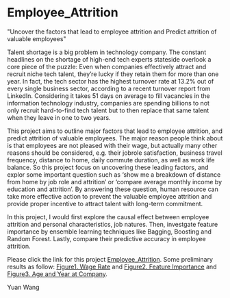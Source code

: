 # Employee_Attrition
"Uncover the factors that lead to employee attrition and Predict attrition of valuable employees"

Talent shortage is a big problem in technology company. The constant headlines on the shortage of high-end tech experts stateside overlook a core piece of the puzzle: Even when companies effectively attract and recruit niche tech talent, they’re lucky if they retain them for more than one year. In fact, the tech sector has the highest turnover rate at 13.2% out of every single business sector, according to a recent turnover report from LinkedIn. Considering it takes 51 days on average to fill vacancies in the information technology industry, companies are spending billions to not only recruit hard-to-find tech talent but to then replace that same talent when they leave in one to two years.

This project aims to outline major factors that lead to employee attrition, and predict attrition of valuable employees. The major reason people think about is that employees are not pleased with their wage, but actually many other reasons should be considered, e.g. their jobrole satisfaction, business travel frequency, distance to home, daily commute duration, as well as work life balance. So this project focus on uncovering these leading factors, and explor some important question such as ‘show me a breakdown of distance from home by job role and attrition’ or ‘compare average monthly income by education and attrition’. By answering these question, human resource can take more effective action to prevent the valuable employee attrition and provide proper incentive to attract talent with long-term commitment.  

In this project, I would first explore the causal effect between employee attrition and personal characteristics, job natures. Then, investgate feature importance by ensemble learning techniques like Bagging, Boosting and Random Forest. Lastly, compare their predictive accuracy in employee attrition.

Please click the link for this project [Employee_Attrition](https://nkuwangyuan.github.io/Employee_Attrition/Employee_Attrition.html). Some preliminary results as follow: [Figure1. Wage Rate](https://nkuwangyuan.github.io/Employee_Attrition/HourlyRate.png) and [Figure2. Feature Importance](https://nkuwangyuan.github.io/Employee_Attrition/Feature_Importance.png) and [Figure3. Age and Year at Company](https://nkuwangyuan.github.io/Employee_Attrition/Age_Year_Distribution.png).

Yuan Wang


